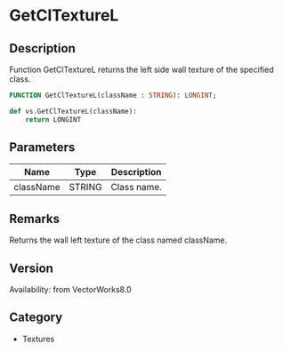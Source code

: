 # GetClTextureL

## Description
Function GetClTextureL returns the left side wall texture of the specified class.

```pascal
FUNCTION GetClTextureL(className : STRING): LONGINT;
```

```python
def vs.GetClTextureL(className):
    return LONGINT
```

## Parameters
|Name|Type|Description|
|---|---|---|
|className|STRING|Class name.|

## Remarks
Returns the wall left texture of the class named className.

## Version
Availability: from VectorWorks8.0

## Category
* Textures

